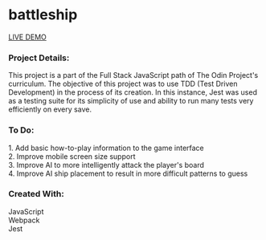 # battleship

[LIVE DEMO](https://nekoliav.github.io/Battleship/)

<h3>Project Details:</h3>
<p>This project is a part of the Full Stack JavaScript path of The Odin Project's curriculum. The objective of this project was to use TDD (Test Driven Development) in the process of its creation. In this instance, Jest was used as a testing suite for its simplicity of use and ability to run many tests very efficiently on every save.</p>

<h3>To Do:</h3>
1. Add basic how-to-play information to the game interface</br>
2. Improve mobile screen size support</br>
3. Improve AI to more intelligently attack the player's board</br>
4. Improve AI ship placement to result in more difficult patterns to guess

<h3>Created With:</h3>
JavaScript</br>
Webpack</br>
Jest
